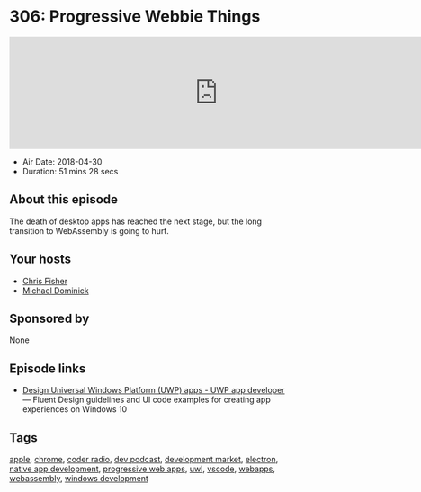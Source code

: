 # 306: Progressive Webbie Things

<iframe src="https://player.fireside.fm/v2/MLf2ZzhC+8d4vtGcr?theme=dark" width="740" height="200" frameborder="0" scrolling="no"></iframe>

* Air Date: 2018-04-30
* Duration: 51 mins 28 secs

## About this episode

The death of desktop apps has reached the next stage, but the long transition to WebAssembly is going to hurt.

## Your hosts
* [Chris Fisher](https://coder.show/hosts/chrislas)
* [Michael Dominick](https://coder.show/hosts/michael)

## Sponsored by

None



## Episode links

  * [Design Universal Windows Platform (UWP) apps - UWP app developer](https://developer.microsoft.com/en-us/windows/apps/design "Design Universal Windows Platform \(UWP\) apps - UWP app developer") — Fluent Design guidelines and UI code examples for creating app experiences on Windows 10



## Tags

[apple](https://coder.show/tags/apple), [chrome](https://coder.show/tags/chrome), [coder radio](https://coder.show/tags/coder%20radio), [dev podcast](https://coder.show/tags/dev%20podcast), [development market](https://coder.show/tags/development%20market), [electron](https://coder.show/tags/electron), [native app development](https://coder.show/tags/native%20app%20development), [progressive web apps](https://coder.show/tags/progressive%20web%20apps), [uwl](https://coder.show/tags/uwl), [vscode](https://coder.show/tags/vscode), [webapps](https://coder.show/tags/webapps), [webassembly](https://coder.show/tags/webassembly), [windows development](https://coder.show/tags/windows%20development)